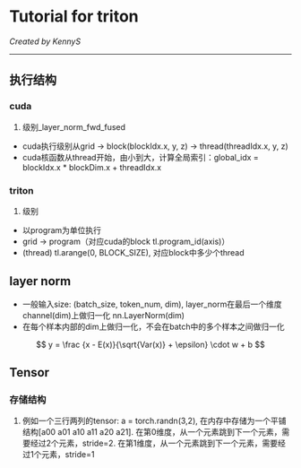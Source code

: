 # Tutorial for triton

*Created by KennyS*

---

## 执行结构

### cuda

1. 级别_layer_norm_fwd_fused

- cuda执行级别从grid -> block(blockIdx.x, y, z) -> thread(threadIdx.x, y, z)
- cuda核函数从thread开始，由小到大，计算全局索引：global_idx = blockIdx.x * blockDim.x + threadIdx.x

### triton

1. 级别

- 以program为单位执行
- grid -> program（对应cuda的block tl.program_id(axis)）
- (thread) tl.arange(0, BLOCK_SIZE), 对应block中多少个thread


## layer norm

- 一般输入size: (batch_size, token_num, dim), layer_norm在最后一个维度channel(dim)上做归一化 nn.LayerNorm(dim)
- 在每个样本内部的dim上做归一化，不会在batch中的多个样本之间做归一化

$$
y = \frac {x - E(x)}{\sqrt{Var(x)} + \epsilon} \cdot w + b
$$


## Tensor

### 存储结构

1. 例如一个三行两列的tensor: a = torch.randn(3,2), 在内存中存储为一个平铺结构[a00 a01 a10 a11 a20 a21]. 在第0维度，从一个元素跳到下一个元素，需要经过2个元素，stride=2. 在第1维度，从一个元素跳到下一个元素，需要经过1个元素，stride=1